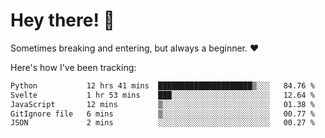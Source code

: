 # Hey there! 👋
Sometimes breaking and entering, but always a beginner. ❤️

Here's how I've been tracking:
<!--START_SECTION:waka-->

```txt
Python           12 hrs 41 mins  █████████████████████▒░░░   84.76 %
Svelte           1 hr 53 mins    ███░░░░░░░░░░░░░░░░░░░░░░   12.64 %
JavaScript       12 mins         ▒░░░░░░░░░░░░░░░░░░░░░░░░   01.38 %
GitIgnore file   6 mins          ▒░░░░░░░░░░░░░░░░░░░░░░░░   00.77 %
JSON             2 mins          ░░░░░░░░░░░░░░░░░░░░░░░░░   00.27 %
```

<!--END_SECTION:waka-->
